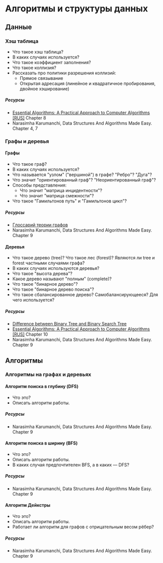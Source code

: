 # Алгоритмы и структуры данных

## Данные

### Хэш таблица

* Что такое хэш таблица?
* В каких случаях используется?
* Что такое коэффициент заполнения?
* Что такое коллизия?
* Рассказать про политики разрешения коллизий:
  * Прямое связывание
  * Открытая адресация (линейное и квадратичное пробирования, двойное хэширование)

##### Ресурсы
* [Essential Algorithms: A Practical Approach to Computer Algorithms](https://www.google.com/search?source=hp&ei=MZCJXu-dLZeDk74P6ciQuAo&q=essential+algorithms+a+practical+approach+&oq=essential+algorithms+a+practical+approach+&gs_lcp=CgZwc3ktYWIQAzICCAAyAggAMgYIABAWEB4yBggAEBYQHjIGCAAQFhAeMgYIABAWEB4yBggAEBYQHjoFCAAQgwE6BAgAEAo6CQgAEAoQRhD_AToECAAQDToFCAAQzQJKMggXEi4wZzkwZzEwN2cxMTBnMTA2ZzEwNmcxMDlnMTE3ZzExNmcxMTNnMTQ5ZzBnMTExSh0IGBIZMGcxZzFnMWcxZzFnMWcxZzFnMWczZzBnMlBHWN0hYI0saABwAHgAgAGtAYgBzAuSAQM4LjaYAQCgAQGqAQdnd3Mtd2l6&sclient=psy-ab&ved=0ahUKEwiv-uvj6NDoAhWXwcQBHWkkBKcQ4dUDCAc&uact=5) [[RUS]](https://www.google.com/search?ei=SpCJXsyKDPWJk74P7LeEIA&q=%D0%90%D0%BB%D0%B3%D0%BE%D1%80%D0%B8%D1%82%D0%BC%D1%8B.+%D0%A2%D0%B5%D0%BE%D1%80%D0%B8%D1%8F+%D0%B8+%D0%BF%D1%80%D0%B0%D0%BA%D1%82%D0%B8%D1%87%D0%B5%D1%81%D0%BA%D0%BE%D0%B5+%D0%BF%D1%80%D0%B8%D0%BC%D0%B5%D0%BD%D0%B5%D0%BD%D0%B8%D0%B5&oq=%D0%90%D0%BB%D0%B3%D0%BE%D1%80%D0%B8%D1%82%D0%BC%D1%8B.+%D0%A2%D0%B5%D0%BE%D1%80%D0%B8%D1%8F+%D0%B8+%D0%BF%D1%80%D0%B0%D0%BA%D1%82%D0%B8%D1%87%D0%B5%D1%81%D0%BA%D0%BE%D0%B5+%D0%BF%D1%80%D0%B8%D0%BC%D0%B5%D0%BD%D0%B5%D0%BD%D0%B8%D0%B5&gs_lcp=CgZwc3ktYWIQAzICCAAyAggAMgIIADIGCAAQFhAeMgYIABAWEB4yBggAEBYQHjIGCAAQFhAeOgQIABBDOgQIABAeSgoIFxIGMTItMTI4SggIGBIEMTItMlDZE1jZE2DNGWgAcAB4AIABcYgB2wGSAQMwLjKYAQCgAQKgAQGqAQdnd3Mtd2l6&sclient=psy-ab&ved=0ahUKEwjM18Dv6NDoAhX1xMQBHewbAQQQ4dUDCAw&uact=5) Chapter 8
* Narasimha Karumanchi, Data Structures And Algorithms Made Easy. Chapter 4, 7

### Графы и деревья

#### Графы

* Что такое граф?
* В каких случаях используется?
* Что называется "узлом" ("вершиной") в графе? "Ребро"? "Дуга"?
* Что значит "ориентированный граф"? "Неориентированный граф"?
* Способы представления:
  * Что значит "матрица инцидентности"?
  * Что значит "матрица смежности"?
* Что такое "Гамильтонов путь" и "Гамильтонов цикл"?

##### Ресурсы
* [Глоссарий теории графов](https://ru.m.wikipedia.org/wiki/%D0%93%D0%BB%D0%BE%D1%81%D1%81%D0%B0%D1%80%D0%B8%D0%B9_%D1%82%D0%B5%D0%BE%D1%80%D0%B8%D0%B8_%D0%B3%D1%80%D0%B0%D1%84%D0%BE%D0%B2)
* Narasimha Karumanchi, Data Structures And Algorithms Made Easy. Chapter 9

#### Деревья

* Что такое дерево (tree)? Что такое лес (forest)? Являются ли tree и forest частными случаями графа?
* В каких случаях используются деревья?
* Что такое "высота дерева"?
* Какое дерево называют "полным" (complete)?
* Что такое "бинарное дерево"?
* Что такое "бинарное дерево поиска"?
* Что такое сбалансированное дерево? Самобалансирующееся? Для чего используется?

##### Ресурсы
* [Difference between Binary Tree and Binary Search Tree](https://www.geeksforgeeks.org/difference-between-binary-tree-and-binary-search-tree/)
* [Essential Algorithms: A Practical Approach to Computer Algorithms](https://www.google.com/search?source=hp&ei=MZCJXu-dLZeDk74P6ciQuAo&q=essential+algorithms+a+practical+approach+&oq=essential+algorithms+a+practical+approach+&gs_lcp=CgZwc3ktYWIQAzICCAAyAggAMgYIABAWEB4yBggAEBYQHjIGCAAQFhAeMgYIABAWEB4yBggAEBYQHjoFCAAQgwE6BAgAEAo6CQgAEAoQRhD_AToECAAQDToFCAAQzQJKMggXEi4wZzkwZzEwN2cxMTBnMTA2ZzEwNmcxMDlnMTE3ZzExNmcxMTNnMTQ5ZzBnMTExSh0IGBIZMGcxZzFnMWcxZzFnMWcxZzFnMWczZzBnMlBHWN0hYI0saABwAHgAgAGtAYgBzAuSAQM4LjaYAQCgAQGqAQdnd3Mtd2l6&sclient=psy-ab&ved=0ahUKEwiv-uvj6NDoAhWXwcQBHWkkBKcQ4dUDCAc&uact=5) [[RUS]](https://www.google.com/search?ei=SpCJXsyKDPWJk74P7LeEIA&q=%D0%90%D0%BB%D0%B3%D0%BE%D1%80%D0%B8%D1%82%D0%BC%D1%8B.+%D0%A2%D0%B5%D0%BE%D1%80%D0%B8%D1%8F+%D0%B8+%D0%BF%D1%80%D0%B0%D0%BA%D1%82%D0%B8%D1%87%D0%B5%D1%81%D0%BA%D0%BE%D0%B5+%D0%BF%D1%80%D0%B8%D0%BC%D0%B5%D0%BD%D0%B5%D0%BD%D0%B8%D0%B5&oq=%D0%90%D0%BB%D0%B3%D0%BE%D1%80%D0%B8%D1%82%D0%BC%D1%8B.+%D0%A2%D0%B5%D0%BE%D1%80%D0%B8%D1%8F+%D0%B8+%D0%BF%D1%80%D0%B0%D0%BA%D1%82%D0%B8%D1%87%D0%B5%D1%81%D0%BA%D0%BE%D0%B5+%D0%BF%D1%80%D0%B8%D0%BC%D0%B5%D0%BD%D0%B5%D0%BD%D0%B8%D0%B5&gs_lcp=CgZwc3ktYWIQAzICCAAyAggAMgIIADIGCAAQFhAeMgYIABAWEB4yBggAEBYQHjIGCAAQFhAeOgQIABBDOgQIABAeSgoIFxIGMTItMTI4SggIGBIEMTItMlDZE1jZE2DNGWgAcAB4AIABcYgB2wGSAQMwLjKYAQCgAQKgAQGqAQdnd3Mtd2l6&sclient=psy-ab&ved=0ahUKEwjM18Dv6NDoAhX1xMQBHewbAQQQ4dUDCAw&uact=5) Chapter 10
* Narasimha Karumanchi, Data Structures And Algorithms Made Easy. Chapter 9

## Алгоритмы

### Алгоритмы на графах и деревьях

#### Алгоритм поиска в глубину (DFS)

* Что это?
* Описать алгоритм работы.

##### Ресурсы
* Narasimha Karumanchi, Data Structures And Algorithms Made Easy. Chapter 9

#### Алгоритм поиска в ширину (BFS)

* Что это?
* Описать алгоритм работы.
* В каких случая предпочтителен BFS, а в каких — DFS?

##### Ресурсы
* Narasimha Karumanchi, Data Structures And Algorithms Made Easy. Chapter 9

#### Алгоритм Дейкстры

* Что это?
* Описать алгоритм работы.
* Работает ли алгоритм для графов с отрицательным весом рёбер?

##### Ресурсы
* Narasimha Karumanchi, Data Structures And Algorithms Made Easy. Chapter 9
